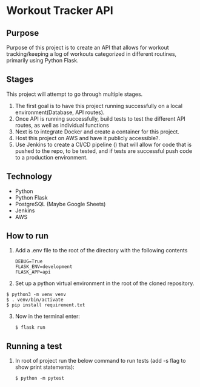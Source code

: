 # Workout Tracker API

## Purpose
Purpose of this project is to create an API that allows for workout tracking/keeping a log of workouts categorized in different routines, primarily using Python Flask.

## Stages 
This project will attempt to go through multiple stages. 
1. The first goal is to have this project running successfully on a local environment(Database, API routes).
2. Once API is running successfully, build tests to test the different API routes, as well as individual functions
3. Next is to integrate Docker and create a container for this project.
4. Host this project on AWS and have it publicly accessible?. 
5. Use Jenkins to create a CI/CD pipeline () that will allow for code that is pushed to the repo, to be tested, and if tests are successful push code to a production environment.

## Technology
- Python
- Python Flask
- PostgreSQL (Maybe Google Sheets)
- Jenkins
- AWS

## How to run
1. Add a .env file to the root of the directory with the following contents
    ```
    DEBUG=True
    FLASK_ENV=development
    FLASK_APP=api
    ```
2. Set up a python virtual environment in the root of the cloned repository.
```
$ python3 -m venv venv
$ . venv/bin/activate
$ pip install requirement.txt
```

3. Now in the terminal enter:
    ```
    $ flask run
    ```
## Running a test
1. In root of project run the below command to run tests (add -s flag to show print statements):
   ```
   $ python -m pytest
   ```
   